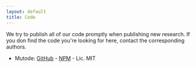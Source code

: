 ```yaml
---
layout: default
title: Code
---
```

We try to publish all of our code promptly when publishing new research. If you don find the code you're looking for here, contact the corresponding authors.

 * Mutode: [GitHub](https://github.com/uwsampa/) - [NPM](https://www.npmjs.com/package/mutode) - Lic. MIT
